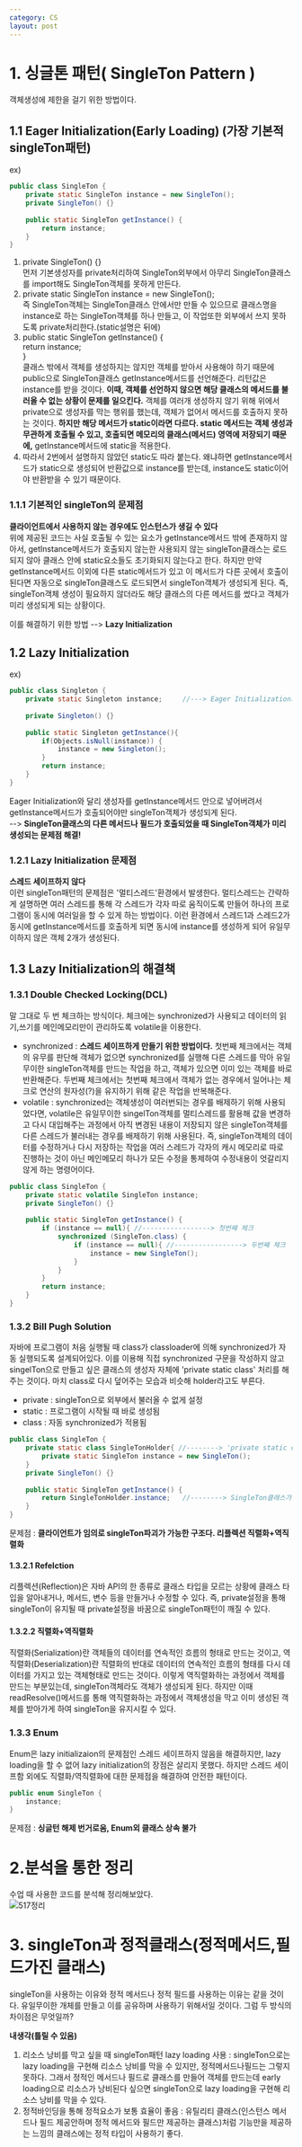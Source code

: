 ```yaml
---
category: CS
layout: post
---
```


# 1. 싱글톤 패턴( SingleTon Pattern ) 
객체생성에 제한을 걸기 위한 방법이다.  

## 1.1 Eager Initialization(Early Loading) (가장 기본적 singleTon패턴)
ex)

```java
public class SingleTon {
	private static SingleTon instance = new SingleTon();
	private SingleTon() {}
	
	public static SingleTon getInstance() {
		return instance;
	}
}
```

1. private SingleTon() {}    
먼저 기본생성자를 private처리하여 SingleTon외부에서 아무리 SingleTon클래스를 import해도 SingleTon객체를 못하게 만든다.
2. private static SingleTon instance = new SingleTon();     
즉 SingleTon객체는 SingleTon클래스 안에서만 만들 수 있으므로 클래스명을 instance로 하는 SingleTon객체를 하나 만들고, 이 작업또한 외부에서 쓰지 못하도록 private처리한다.(static설명은 뒤에)    
3. public static SingleTon getInstance() {    
		return instance;    
	}    
클래스 밖에서 객체를 생성하지는 않지만 객체를 받아서 사용해야 하기 때문에 public으로 SingleTon클래스 getInstance메서드를 선언해준다. 리턴값은 instance를 받을 것이다. **이때, 객체를 선언하지 않으면 해당 클래스의 메서드를 불러올 수 없는 상황이 문제를 일으킨다.** 객체를 여러개 생성하지 않기 위해 위에서 private으로 생성자를 막는 행위를 했는데, 객체가 없어서 메서드를 호출하지 못하는 것이다. **하지만 해당 메서드가 static이라면 다르다. static 메서드는 객체 생성과 무관하게 호출될 수 있고, 호출되면 메모리의 클래스(메서드) 영역에 저장되기 때문에,** getInstance메서드에 static을 적용한다.     
4. 따라서 2번에서 설명하지 않았던 static도 따라 붙는다. 왜냐하면 getInstance메서드가 static으로 생성되어 반환값으로 instance를 받는데, instance도 static이어야 반환받을 수 있기 때문이다.

### 1.1.1 기본적인 singleTon의 문제점    
**클라이언트에서 사용하지 않는 경우에도 인스턴스가 생길 수 있다**      
위에 제공된 코드는 사실 호출될 수 있는 요소가 getInstance메서드 밖에 존재하지 않아서, getInstance메서드가 호출되지 않는한 사용되지 않는 singleTon클래스는 로드되지 않아 클래스 안에 static요소들도 초기화되지 않는다고 한다. 하지만 만약 getInstance메서드 이외에 다른 static메서드가 있고 이 메서드가 다른 곳에서 호출이 된다면 자동으로 singleTon클래스도 로드되면서 singleTon객체가 생성되게 된다. 즉, singleTon객체 생성이 필요하지 않더라도 해당 클래스의 다른 메서드를 썼다고 객체가 미리 생성되게 되는 상황이다.       

이를 해결하기 위한 방법 --> **Lazy Initialization**

## 1.2 Lazy Initialization
ex)          

```java
public class Singleton {
    private static Singleton instance;     //---> Eager Initialization과 달리 여기서 생성자를 통해 객체를 만들지 않는다.
    
    private Singleton() {}
    
    public static Singleton getInstance(){
        if(Objects.isNull(instance)) {
            instance = new Singleton();
        }
        return instance;
    }
}
```

Eager Initialization와 달리 생성자를 getInstance메서드 안으로 넣어버려서 getInstance메서드가 호출되어야만 singleTon객체가 생성되게 된다.        
--> **SingleTon클래스의 다른 메서드나 필드가 호출되었을 때 SingleTon객체가 미리 생성되는 문제점 해결!**

### 1.2.1 Lazy Initialization 문제점
**스레드 세이프하지 않다**        
이런 singleTon패턴의 문제점은 '멀티스레드'환경에서 발생한다. 멀티스레드는 간략하게 설명하면 여러 스레드를 통해 각 스레드가 각자 따로 움직이도록 만들어 하나의 프로그램이 동시에 여러일을 할 수 있게 하는 방법이다. 이런 환경에서 스레드1과 스레드2가 동시에 getInstance메서드를 호출하게 되면 동시에 instance를 생성하게 되어 유일무이하지 않은 객체 2개가 생성된다.


## 1.3 Lazy Initialization의 해결책
### 1.3.1 Double Checked Locking(DCL)         
말 그대로 두 번 체크하는 방식이다. 체크에는 synchronized가 사용되고 데이터의 읽기,쓰기를 메인메모리만이 관리하도록 volatile을 이용한다.     
- synchronized : **스레드 세이프하게 만들기 위한 방법이다.** 첫번째 체크에서는 객체의 유무를 판단해 객체가 없으면 synchronized를 실행해 다른 스레드를 막아 유일무이한 singleTon객체를 만드는 작업을 하고, 객체가 있으면 이미 있는 객체를 바로 반환해준다. 두번째 체크에서는 첫번째 체크에서 객체가 없는 경우에서 일어나는 체크로 연산의 원자성(?)을 유지하기 위해 같은 작업을 반복해준다.     
- volatile : synchronized는 객체생성이 여러번되는 경우를 배제하기 위해 사용되었다면, volatile은 유일무이한 singelTon객체를 멀티스레드를 활용해 값을 변경하고 다시 대입해주는 과정에서 아직 변경된 내용이 저장되지 않은 singleTon객체를 다른 스레드가 불러내는 경우를 배제하기 위해 사용된다. 즉, singleTon객체의 데이터를 수정하거나 다시 저장하는 작업을 여러 스레드가 각자의 캐시 메모리로 따로 진행하는 것이 아닌 메인메모리 하나가 모든 수정을 통제하여 수정내용이 엇갈리지 않게
하는 명령어이다.     


```java
public class SingleTon {
	private static volatile SingleTon instance;
	private SingleTon() {}
	
	public static SingleTon getInstance() {
		if (instance == null){ //-----------------> 첫번째 체크
			synchronized (SingleTon.class) {
				if (instance == null){ //-----------------> 두번째 체크
					instance = new SingleTon();
				}
			}
		}
		return instance;
	}
}
```

### 1.3.2 Bill Pugh Solution
자바에 프로그램이 처음 실행될 때 class가 classloader에 의해 synchronized가 자동 실행되도록 설계되어있다. 이를 이용해 직접 synchronized 구문을 작성하지 않고 singelTon으로 만들고 싶은 클래스의 생성자 자체에 'private static class' 처리를 해주는 것이다. 마치 class로 다시 덮어주는 모습과 비슷해 holder라고도 부른다.       

- private : singleTon으로 외부에서 불러올 수 없게 설정
- static : 프로그램이 시작될 때 바로 생성됨
- class : 자동 synchronized가 적용됨       
 

```java
public class SingleTon {
	private static class SingleTonHolder{ //--------> 'private static class' 클래스 구조로 감싸기
		private static SingleTon instance = new SingleTon();
	}
	private SingleTon() {}
	
	public static SingleTon getInstance() {
		return SingleTonHolder.instance;   //--------> SingleTon클래스가 아닌 SingleTonHolder클래스의 인스턴스임
	}
}
```

문제점 : **클라이언트가 임의로 singleTon파괴가 가능한 구조다. 리플렉션   직렬화+역직렬화**

#### 1.3.2.1 Refelction
리플렉션(Reflection)은 자바 API의 한 종류로 클래스 타입을 모르는 상황에 클래스 타입을 알아내거나, 메서드, 변수 등을 만들거나 수정할 수 있다. 즉, private설정을 통해 singleTon이 유지될 때 private설정을 바꿈으로 singleTon패턴이 깨질 수 있다.

#### 1.3.2.2 직렬화+역직렬화
직렬화(Serialization)란 객체들의 데이터를 연속적인 흐름의 형태로 만드는 것이고, 역직렬화(Deserialization)란 직렬화의 반대로 데이터의 연속적인 흐름의 형태를 다시 데이터를 가지고 있는 객체형태로 만드는 것이다. 이렇게 역직렬화하는 과정에서 객체를 만드는 부분있는데, singleTon객체라도 객체가 생성되게 된다. 하지만 이때 readResolve()메서드를 통해 역직렬화하는 과정에서 객체생성을 막고 이미 생성된 객체를 받아가게 하여 singleTon을 유지시킬 수 있다.

### 1.3.3 Enum
Enum은 lazy initializaion의 문제점인 스레드 세이프하지 않음을 해결하지만, lazy loading을 할 수 없어 lazy initialization의 장점은 살리지 못했다. 하지만 스레드 세이프함 외에도 직렬화/역직렬화에 대한 문제점을 해결하여 안전한 패턴이다.

```java
public enum SingleTon {
	instance;
}
```

문제점 : **싱글턴 해제 번거로움, Enum외 클래스 상속 불가**



# 2.분석을 통한 정리
수업 때 사용한 코드를 분석해 정리해보았다.   
![517정리](https://user-images.githubusercontent.com/96512568/168758601-65e85a90-4a67-4a9e-87e0-ca8f362cc424.jpg)

# 3. singleTon과 정적클래스(정적메서드,필드가진 클래스)
singleTon을 사용하는 이유와 정적 메서드나 정적 필드를 사용하는 이유는 같을 것이다. 유일무이한 개체를 만들고 이를 공유하며 사용하기 위해서일 것이다. 그럼 두 방식의 차이점은 무엇일까?        


**내생각(틀릴 수 있음)**      
1. 리소스 낭비를 막고 싶을 때 singleTon패턴 lazy loading 사용 : singleTon으로는 lazy loading을 구현해 리소스 낭비를 막을 수 있지만, 정적메서드나필드는 그렇지 못하다. 그래서 정적인 메서드나 필드로 클래스를 만들어 객체를 만드는데 early loading으로 리소스가 낭비된다 싶으면 singleTon으로 lazy loading을 구현해 리소스 낭비를 막을 수 있다.     
2. 정적바인딩을 통해 정적요소가 보통 효율이 좋음 : 유틸리티 클래스(인스턴스 메서드나 필드 제공안하며 정적 메서드와 필드만 제공하는 클래스)처럼 기능만을 제공하는 느낌의 클래스에는 정적 타입이 사용하기 좋다.
